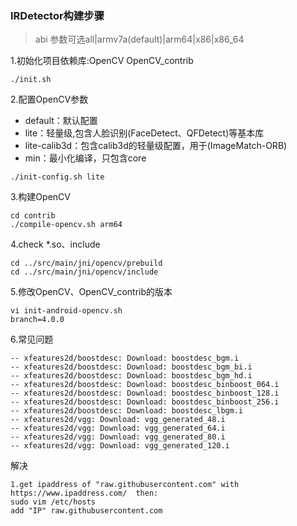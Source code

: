 ### IRDetector构建步骤

> abi 参数可选all|armv7a(default)|arm64|x86|x86_64

1.初始化项目依赖库:OpenCV OpenCV_contrib
```
./init.sh
```

2.配置OpenCV参数 

- default：默认配置
- lite：轻量级,包含人脸识别(FaceDetect、QFDetect)等基本库
- lite-calib3d：包含calib3d的轻量级配置，用于(ImageMatch-ORB)
- min：最小化编译，只包含core

```
./init-config.sh lite
```

3.构建OpenCV
```
cd contrib
./compile-opencv.sh arm64
```

4.check *.so、include
```
cd ../src/main/jni/opencv/prebuild
cd ../src/main/jni/opencv/include
```

5.修改OpenCV、OpenCV_contrib的版本
```
vi init-android-opencv.sh
branch=4.0.0
```

6.常见问题
```
-- xfeatures2d/boostdesc: Download: boostdesc_bgm.i
-- xfeatures2d/boostdesc: Download: boostdesc_bgm_bi.i
-- xfeatures2d/boostdesc: Download: boostdesc_bgm_hd.i
-- xfeatures2d/boostdesc: Download: boostdesc_binboost_064.i
-- xfeatures2d/boostdesc: Download: boostdesc_binboost_128.i
-- xfeatures2d/boostdesc: Download: boostdesc_binboost_256.i
-- xfeatures2d/boostdesc: Download: boostdesc_lbgm.i
-- xfeatures2d/vgg: Download: vgg_generated_48.i
-- xfeatures2d/vgg: Download: vgg_generated_64.i
-- xfeatures2d/vgg: Download: vgg_generated_80.i
-- xfeatures2d/vgg: Download: vgg_generated_120.i
```

解决
```
1.get ipaddress of "raw.githubusercontent.com" with https://www.ipaddress.com/  then:
sudo vim /etc/hosts
add "IP" raw.githubusercontent.com
```
